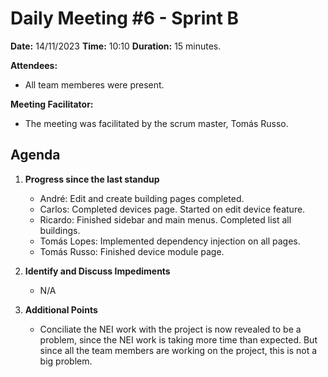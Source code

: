 # Daily Meeting #6 - Sprint B

**Date:** 14/11/2023
**Time:** 10:10
**Duration:** 15 minutes.

**Attendees:**  
- All team memberes were present.

**Meeting Facilitator:**  
- The meeting was facilitated by the scrum master, Tomás Russo.

## Agenda

1. **Progress since the last standup**
   - André: Edit and create building pages completed.
   - Carlos: Completed devices page. Started on edit device feature.
   - Ricardo: Finished sidebar and main menus. Completed list all buildings.
   - Tomás Lopes: Implemented dependency injection on all pages.
   - Tomás Russo: Finished device module page.

2. **Identify and Discuss Impediments**
   - N/A
   
3. **Additional Points**
   - Conciliate the NEI work with the project is now revealed to be a problem, since the NEI work is taking more time than expected. But since all the team members are working on the project, this is not a big problem.
